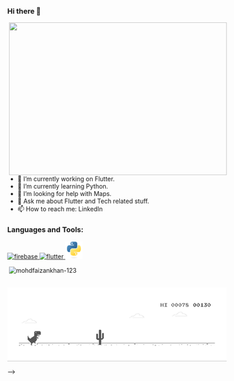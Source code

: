 ### Hi there 👋
<p>&nbsp;<img align="right" src="https://raw.githubusercontent.com/m-hamzashakeel/m-hamzashakeel/master/code.gif" width = "500" height = "350" /></p>

- 🔭 I’m currently working on Flutter.
- 🌱 I’m currently learning Python.
- 🤔 I’m looking for help with Maps.
- 💬 Ask me about Flutter and Tech related stuff.
- 📫 How to reach me: LinkedIn





<h3 align="left">Languages and Tools:</h3>
<p align="left"> <a href="https://firebase.google.com/" target="_blank"> <img src="https://www.vectorlogo.zone/logos/firebase/firebase-icon.svg" alt="firebase" width="40" height="40"/> </a> <a href="https://flutter.dev" target="_blank"> <img src="https://www.vectorlogo.zone/logos/flutterio/flutterio-icon.svg" alt="flutter" width="40" height="40"/> </a> <a href="https://www.python.org" target="_blank"> <img src="https://raw.githubusercontent.com/devicons/devicon/master/icons/python/python-original.svg" alt="python" width="40" height="40"/> </a> </p>





<p>&nbsp;<img align="center" src="https://github-readme-stats.vercel.app/api?username=mohdfaizankhan-123&show_icons=true&locale=en" alt="mohdfaizankhan-123" /></p>
<p>&nbsp;<img align="center" src="https://raw.githubusercontent.com/Ayushbajpai19/Ayushbajpai19/master/dino.gif" alt="mohdfaizankhan-123" /></p>


-->

